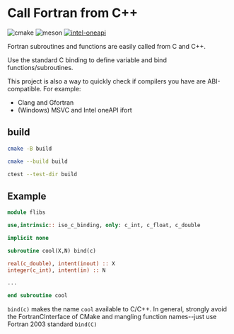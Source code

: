 # Call Fortran from C++

![cmake](https://github.com/scivision/fortran-c-cpp-interface/workflows/ci_cmake/badge.svg)
![meson](https://github.com/scivision/fortran-c-cpp-interface/workflows/ci_meson/badge.svg)
[![intel-oneapi](https://github.com/scivision/fortran-c-cpp-interface/actions/workflows/intel-oneapi.yml/badge.svg)](https://github.com/scivision/fortran-c-cpp-interface/actions/workflows/intel-oneapi.yml)

Fortran subroutines and functions are easily called from C and C++.

Use the standard C binding to define variable and bind functions/subroutines.

This project is also a way to quickly check if compilers you have are ABI-compatible.
For example:

* Clang and Gfortran
* (Windows) MSVC and Intel oneAPI ifort

## build

```sh
cmake -B build

cmake --build build

ctest --test-dir build
```

## Example

```fortran
module flibs

use,intrinsic:: iso_c_binding, only: c_int, c_float, c_double

implicit none

subroutine cool(X,N) bind(c)

real(c_double), intent(inout) :: X
integer(c_int), intent(in) :: N

...

end subroutine cool
```

`bind(c)` makes the name `cool` available to C/C++.
In general, strongly avoid the FortranCInterface of CMake and mangling function names--just use Fortran 2003 standard `bind(C)`
